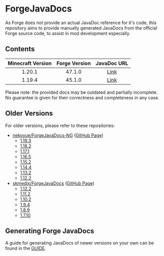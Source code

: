# ForgeJavaDocs

As Forge does not provide an actual JavaDoc reference for it's code, this repository aims
to provide manually generated JavaDocs from the official Forge source code, to assist in
mod development especially.

## Contents

| **Minecraft Version** | **Forge Version** | **JavaDoc URL** |
|:---:|:---:|:---:|
| 1.20.1 | 47.1.0 | [Link](https://mcstreetguy.github.io/ForgeJavaDocs/javadoc/1.20.1-47.1.0/) |
| 1.19.4 | 45.1.0 | [Link](https://mcstreetguy.github.io/ForgeJavaDocs/javadoc/1.19.4-45.1.0/) |

Please note: the provided docs may be outdated and partially incomplete.
No guarantee is given for their correctness and completeness in any case.

## Older Versions

For older versions, please refer to these repositories:

- [nekoyue/ForgeJavaDocs-NG](https://github.com/Nekoyue/ForgeJavaDocs-NG) ([GitHub Page](https://nekoyue.github.io/ForgeJavaDocs-NG/))
  - [1.19.3](https://nekoyue.github.io/ForgeJavaDocs-NG/javadoc/1.19.3/)
  - [1.18.2](https://nekoyue.github.io/ForgeJavaDocs-NG/javadoc/1.18.2/)
  - [1.17.1](https://nekoyue.github.io/ForgeJavaDocs-NG/javadoc/1.17.1/)
  - [1.16.5](https://nekoyue.github.io/ForgeJavaDocs-NG/javadoc/1.16.5/)
  - [1.15.2](https://nekoyue.github.io/ForgeJavaDocs-NG/javadoc/1.15.2/)
  - [1.14.4](https://nekoyue.github.io/ForgeJavaDocs-NG/javadoc/1.14.4/)
  - [1.13.2](https://nekoyue.github.io/ForgeJavaDocs-NG/javadoc/1.13.2/)
  - [1.12.2](https://nekoyue.github.io/ForgeJavaDocs-NG/javadoc/1.12.2/)
- [skmedix/ForgeJavaDocs](https://github.com/skmedix/ForgeJavaDocs/) ([GitHub Page](https://skmedix.github.io/ForgeJavaDocs/))
  - [1.12.2](https://skmedix.github.io/ForgeJavaDocs/javadoc/forge/1.12.2-14.23.5.2859/)
  - [1.11.2](https://skmedix.github.io/ForgeJavaDocs/javadoc/forge/1.11.2-13.20.0.2228/)
  - [1.10.2](https://skmedix.github.io/ForgeJavaDocs/javadoc/forge/1.10.2-12.18.3.2185/)
  - [1.9.4](https://skmedix.github.io/ForgeJavaDocs/javadoc/forge/1.9.4-12.17.0.2051/)
  - [1.8.9](https://skmedix.github.io/ForgeJavaDocs/javadoc/forge/1.8.9-11.15.1.2318/)
  - [1.7.10](https://skmedix.github.io/ForgeJavaDocs/javadoc/forge/1.7.10-10.13.4.1614/)

## Generating Forge JavaDocs

A guide for generating JavaDocs of newer versions on your own can be found in the [GUIDE](/GUIDE.md).
